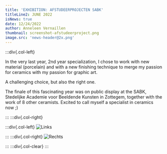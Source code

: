 ```yaml
---
title: 'EXHIBITION: AFSTUDEERPROJECTEN SABK'
titleLine2: JUNE 2022
isNews: true
date: 12/24/2022
author: Anneleen Vernaillen
thumbnail: screenshot-afstudeerproject.png
image.src: 'news-header@2x.png'
---
```


:::div{.col-left}

In the very last year, 2nd year specialization, I chose to work with new material (porcelain) and with a new finishing technique to merge my passion for ceramics with my passion for graphic art. 

A challenging choice, but also the right one. 

The finale of this fascinating year was on public display at the SABK, Stedelijke Academie voor Beeldende Kunsten in Zottegem, together with the work of 8 other ceramists. 
Excited to call myself a specialist in ceramics now ;)

:::
:::div{.col-right}

:::div{.col-left}
![Links](/images/news/exhibition-afstudeerprojecten-sabk/afstudeerproject-links.png)

:::
:::div{.col-right}
![Rechts](/images/news/exhibition-afstudeerprojecten-sabk/afstudeerproject-rechts.png)

:::
:::div{.col-clear}
:::
